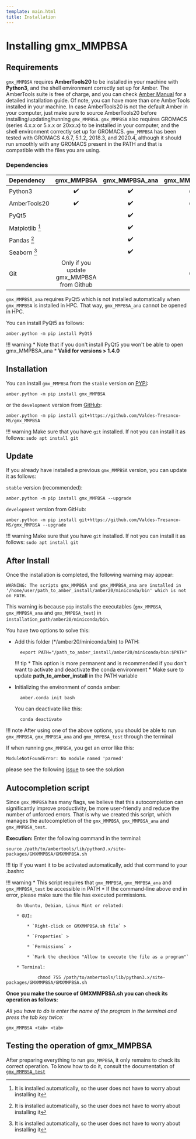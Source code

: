```yaml
---
template: main.html
title: Installation
---
```

# Installing gmx_MMPBSA

## Requirements

`gmx_MMPBSA` requires **AmberTools20** to be installed in your machine with **Python3**, and the shell environment 
correctly set up for Amber. The AmberTools suite is free of charge, and you can check [Amber Manual][1] for a 
detailed installation guide. Of note, you can have more than one AmberTools installed in your machine. In case 
AmberTools20 is not the default Amber in your computer, just make sure to source AmberTools20 before 
installing/updating/running `gmx_MMPBSA`. `gmx_MMPBSA` also requires GROMACS (series 4.x.x or 5.x.x or 20xx.x) to be 
installed in your computer, and the shell environment correctly set up for GROMACS. `gmx_MMPBSA` has been tested 
with GROMACS 4.6.7, 5.1.2, 2018.3, and 2020.4, although it should run smoothly with any GROMACS present in the PATH 
and that is compatible with the files you are using.

### Dependencies
| Dependency      |     gmx_MMPBSA                             |   gmx_MMPBSA_ana   |  gmx_MMPBSA_test   |
|:----------------|:------------------------------------------:|:------------------:|:------------------:|
| Python3         | :heavy_check_mark:                         | :heavy_check_mark: | :heavy_check_mark: |
| AmberTools20    | :heavy_check_mark:                         | :heavy_check_mark: | :heavy_check_mark: |
| PyQt5           |                                            | :heavy_check_mark: |                    |
| Matplotlib [^1] |                                            | :heavy_check_mark: |                    |
| Pandas [^1]     |                                            | :heavy_check_mark: |                    |
| Seaborn [^1]    |                                            | :heavy_check_mark: |                    |
| Git             |  Only if you update gmx_MMPBSA from Github |                    | :heavy_check_mark: |

  [^1]: It is installed automatically, so the user does not have to worry about installing it

`gmx_MMPBSA_ana` requires PyQt5 which is not installed automatically when `gmx_MMPBSA` is installed in HPC. That way, 
`gmx_MMPBSA_ana` cannot be opened in HPC. 

You can install PyQt5 as follows:

    amber.python -m pip install PyQt5

!!! warning
    * Note that if you don't install PyQt5 you won't be able to open gmx_MMPBSA_ana
    * **Valid for versions > 1.4.0**

## Installation

You can install `gmx_MMPBSA` from the `stable` version on [PYPI][3]:

    amber.python -m pip install gmx_MMPBSA

or the `development` version from [GitHub][4]:

    amber.python -m pip install git+https://github.com/Valdes-Tresanco-MS/gmx_MMPBSA

!!! warning
    Make sure that you have `git` installed. If not you can install it as follows:
    ```
    sudo apt install git
    ```

## Update

If you already have installed a previous `gmx_MMPBSA` version, you can update it as follows:

`stable` version (recommended):

    amber.python -m pip install gmx_MMPBSA --upgrade

`development` version from GitHub:

    amber.python -m pip install git+https://github.com/Valdes-Tresanco-MS/gmx_MMPBSA --upgrade 

!!! warning
    Make sure that you have `git` installed. If not you can install it as follows:
    ```
    sudo apt install git
    ```

## After Install

Once the installation is completed, the following warning may appear:

    WARNING: The scripts gmx_MMPBSA and gmx_MMPBSA_ana are installed in 
    '/home/user/path_to_amber_install/amber20/miniconda/bin' which is not on PATH.

This warning is because `pip` installs the executables (`gmx_MMPBSA`, `gmx_MMPBSA_ana` and `gmx_MMPBSA_test`) in 
`installation_path/amber20/miniconda/bin`.

You have two options to solve this:

* Add this folder (*/amber20/miniconda/bin) to PATH:

        export PATH="/path_to_amber_install/amber20/miniconda/bin:$PATH"
    
    !!! tip
        * This option is more permanent and is recommended if you don't want to activate and deactivate the conda 
        environment
        * Make sure to update **path_to_amber_install** in the PATH variable

* Initializing the environment of conda amber:

        amber.conda init bash

    You can deactivate like this:
    
        conda deactivate

!!! note
    After using one of the above options, you should be able to run `gmx_MMPBSA`, `gmx_MMPBSA_ana` and `gmx_MMPBSA_test` 
    through the terminal

If when running `gmx_MMPBSA`, you get an error like this:

    ModuleNotFoundError: No module named 'parmed'

please see the following [issue][2] to see the solution

  [1]: https://ambermd.org/doc12/Amber20.pdf#section.2.1
  [2]: https://github.com/Valdes-Tresanco-MS/gmx_MMPBSA/issues/2
  [3]: https://pypi.org/project/gmx-MMPBSA
  [4]: https://github.com/Valdes-Tresanco-MS/gmx_MMPBSA


## Autocompletion script
Since `gmx_MMPBSA` has many flags, we believe that this autocompletion can significantly improve productivity, be
more user-friendly and reduce the number of unforced errors. That is why we created this script, which manages the
autocompletion of the `gmx_MMPBSA`, `gmx_MMPBSA_ana` and `gmx_MMPBSA_test`.


**Execution:**
Enter the following command in the terminal:
    
    source /path/to/ambertools/lib/python3.x/site-packages/GMXMMPBSA/GMXMMPBSA.sh

!!! tip
    If you want it to be activated automatically, add that command to your .bashrc

!!! warning
    * This script requires that `gmx_MMPBSA`, `gmx_MMPBSA_ana` and `gmx_MMPBSA_test` be accessible in PATH
    * If the command-line above end in error, please make sure the file has executed permissions. 
        
        On Ubuntu, Debian, Linux Mint or related:
        
        * GUI:

            * `Right-click on GMXMMPBSA.sh file` >

            * `Properties` > 

            * `Permissions` > 

            * `Mark the checkbox "Allow to execute the file as a program"`
        
        * Terminal:
            
                chmod 755 /path/to/ambertools/lib/python3.x/site-packages/GMXMMPBSA/GMXMMPBSA.sh
    
        
**Once you make the source of GMXMMPBSA.sh you can check its operation as follows:**

_All you have to do is enter the name of the program in the terminal and press the tab key twice:_
    
    gmx_MMPBSA <tab> <tab>

## Testing the operation of gmx_MMPBSA
After preparing everything to run `gmx_MMPBSA`, it only remains to check its correct operation. To know how to do it, 
consult the documentation of [`gmx_MMPBSA_test`](command-line.md#running-gmx_mmpbsa_test)
